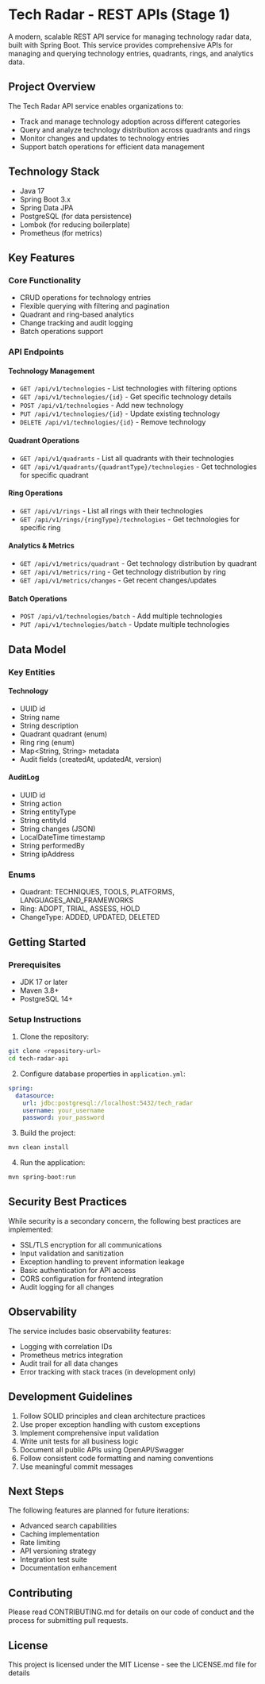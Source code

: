 # Tech Radar - REST APIs (Stage 1)

A modern, scalable REST API service for managing technology radar data, built
with Spring Boot. This service provides comprehensive APIs for managing and
querying technology entries, quadrants, rings, and analytics data.

## Project Overview

The Tech Radar API service enables organizations to:

- Track and manage technology adoption across different categories
- Query and analyze technology distribution across quadrants and rings
- Monitor changes and updates to technology entries
- Support batch operations for efficient data management

## Technology Stack

- Java 17
- Spring Boot 3.x
- Spring Data JPA
- PostgreSQL (for data persistence)
- Lombok (for reducing boilerplate)
- Prometheus (for metrics)

## Key Features

### Core Functionality

- CRUD operations for technology entries
- Flexible querying with filtering and pagination
- Quadrant and ring-based analytics
- Change tracking and audit logging
- Batch operations support

### API Endpoints

#### Technology Management

- `GET /api/v1/technologies` - List technologies with filtering options
- `GET /api/v1/technologies/{id}` - Get specific technology details
- `POST /api/v1/technologies` - Add new technology
- `PUT /api/v1/technologies/{id}` - Update existing technology
- `DELETE /api/v1/technologies/{id}` - Remove technology

#### Quadrant Operations

- `GET /api/v1/quadrants` - List all quadrants with their technologies
- `GET /api/v1/quadrants/{quadrantType}/technologies` - Get technologies for
  specific quadrant

#### Ring Operations

- `GET /api/v1/rings` - List all rings with their technologies
- `GET /api/v1/rings/{ringType}/technologies` - Get technologies for specific
  ring

#### Analytics & Metrics

- `GET /api/v1/metrics/quadrant` - Get technology distribution by quadrant
- `GET /api/v1/metrics/ring` - Get technology distribution by ring
- `GET /api/v1/metrics/changes` - Get recent changes/updates

#### Batch Operations

- `POST /api/v1/technologies/batch` - Add multiple technologies
- `PUT /api/v1/technologies/batch` - Update multiple technologies

## Data Model

### Key Entities

#### Technology

- UUID id
- String name
- String description
- Quadrant quadrant (enum)
- Ring ring (enum)
- Map<String, String> metadata
- Audit fields (createdAt, updatedAt, version)

#### AuditLog

- UUID id
- String action
- String entityType
- String entityId
- String changes (JSON)
- LocalDateTime timestamp
- String performedBy
- String ipAddress

### Enums

- Quadrant: TECHNIQUES, TOOLS, PLATFORMS, LANGUAGES_AND_FRAMEWORKS
- Ring: ADOPT, TRIAL, ASSESS, HOLD
- ChangeType: ADDED, UPDATED, DELETED

## Getting Started

### Prerequisites

- JDK 17 or later
- Maven 3.8+
- PostgreSQL 14+

### Setup Instructions

1. Clone the repository:

```bash
git clone <repository-url>
cd tech-radar-api
```

2. Configure database properties in `application.yml`:

```yaml
spring:
  datasource:
    url: jdbc:postgresql://localhost:5432/tech_radar
    username: your_username
    password: your_password
```

3. Build the project:

```bash
mvn clean install
```

4. Run the application:

```bash
mvn spring-boot:run
```

## Security Best Practices

While security is a secondary concern, the following best practices are
implemented:

- SSL/TLS encryption for all communications
- Input validation and sanitization
- Exception handling to prevent information leakage
- Basic authentication for API access
- CORS configuration for frontend integration
- Audit logging for all changes

## Observability

The service includes basic observability features:

- Logging with correlation IDs
- Prometheus metrics integration
- Audit trail for all data changes
- Error tracking with stack traces (in development only)

## Development Guidelines

1. Follow SOLID principles and clean architecture practices
2. Use proper exception handling with custom exceptions
3. Implement comprehensive input validation
4. Write unit tests for all business logic
5. Document all public APIs using OpenAPI/Swagger
6. Follow consistent code formatting and naming conventions
7. Use meaningful commit messages

## Next Steps

The following features are planned for future iterations:

- Advanced search capabilities
- Caching implementation
- Rate limiting
- API versioning strategy
- Integration test suite
- Documentation enhancement

## Contributing

Please read CONTRIBUTING.md for details on our code of conduct and the process
for submitting pull requests.

## License

This project is licensed under the MIT License - see the LICENSE.md file for
details
